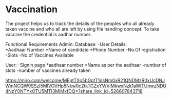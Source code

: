 # Vaccination
The project helps us to track the details of the peoples who all already taken vaccine and who all are left by using file handling concept. To take vaccine the credential is aadhar number.







Functional Requirements
Admin:
  Database:
    -User Details:    
        *Aadhaar Number
        *Name of candidate
        *Phone Number
    -No.Of registration
    -Slots
    -No.of Vaccines Available 



    
User:
  -Signin page
    *aadhaar number
    *Name as per the aadhaar
  -number of slots
  -number of vaccines already taken







https://miro.com/welcome/MEptTXo5bGptT1dsNm0xR21QNDMzR0xUcDNJWmNCQW9SSzI5MlVOVHp5Nkw0c2tkTGZxYWViMkwxNzk1aWlTUnwzNDU4NzY0NTYxOTU5MTI3MjMxfDQ=?share_link_id=526607843718
